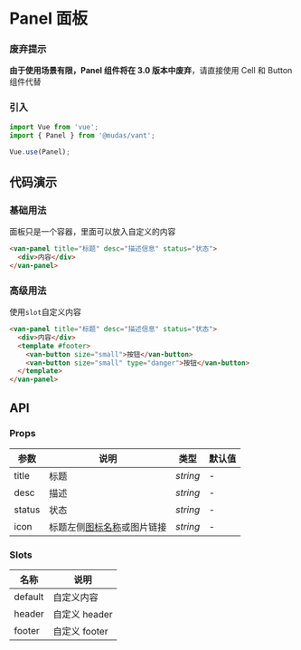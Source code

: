 # Panel 面板

### 废弃提示

<b>由于使用场景有限，Panel 组件将在 3.0 版本中废弃</b>，请直接使用 Cell 和 Button 组件代替

### 引入

```js
import Vue from 'vue';
import { Panel } from '@mudas/vant';

Vue.use(Panel);
```

## 代码演示

### 基础用法

面板只是一个容器，里面可以放入自定义的内容

```html
<van-panel title="标题" desc="描述信息" status="状态">
  <div>内容</div>
</van-panel>
```

### 高级用法

使用`slot`自定义内容

```html
<van-panel title="标题" desc="描述信息" status="状态">
  <div>内容</div>
  <template #footer>
    <van-button size="small">按钮</van-button>
    <van-button size="small" type="danger">按钮</van-button>
  </template>
</van-panel>
```

## API

### Props

| 参数   | 说明                                       | 类型     | 默认值 |
| ------ | ------------------------------------------ | -------- | ------ |
| title  | 标题                                       | _string_ | -      |
| desc   | 描述                                       | _string_ | -      |
| status | 状态                                       | _string_ | -      |
| icon   | 标题左侧[图标名称](#/zh-CN/icon)或图片链接 | _string_ | -      |

### Slots

| 名称    | 说明          |
| ------- | ------------- |
| default | 自定义内容    |
| header  | 自定义 header |
| footer  | 自定义 footer |
